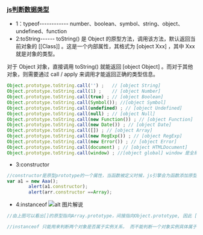 ### [js判断数据类型](https://www.cnblogs.com/yadiblogs/p/10750775.html)

* 1：typeof------------ number、boolean、symbol、string、object、undefined、function
* 2:toString------
toString() 是 Object 的原型方法，调用该方法，默认返回当前对象的 [[Class]] 。这是一个内部属性，其格式为 [object Xxx] ，其中 Xxx 就是对象的类型。

对于 Object 对象，直接调用 toString()  就能返回 [object Object] 。而对于其他对象，则需要通过 call / apply 来调用才能返回正确的类型信息。
```js
Object.prototype.toString.call('') ;   // [object String]
Object.prototype.toString.call(1) ;    // [object Number]
Object.prototype.toString.call(true) ; // [object Boolean]
Object.prototype.toString.call(Symbol()); //[object Symbol]
Object.prototype.toString.call(undefined) ; // [object Undefined]
Object.prototype.toString.call(null) ; // [object Null]
Object.prototype.toString.call(new Function()) ; // [object Function]
Object.prototype.toString.call(new Date()) ; // [object Date]
Object.prototype.toString.call([]) ; // [object Array]
Object.prototype.toString.call(new RegExp()) ; // [object RegExp]
Object.prototype.toString.call(new Error()) ; // [object Error]
Object.prototype.toString.call(document) ; // [object HTMLDocument]
Object.prototype.toString.call(window) ; //[object global] window 是全局对象 global 的引用
```
* 3:constructor
```js
//constructor是原型prototype的一个属性，当函数被定义时候，js引擎会为函数添加原型prototype，并且这个prototype中constructor属性指向函数引用， 因此重写prototype会丢失原来的constructor。
var a1 = new Aaa();
		alert(a1.constructor);
		alert(arr.constructor ==Array);
```
* 4:instanceof
![alt 图片解说](https://img2018.cnblogs.com/blog/1334093/201904/1334093-20190422160537795-2137053556.png)
```js
//由上图可以看出[]的原型指向Array.prototype，间接指向Object.prototype, 因此 [] instanceof Array 返回true， [] instanceof Object 也返回true。

//instanceof 只能用来判断两个对象是否属于实例关系， 而不能判断一个对象实例具体属于哪种类型。
```
